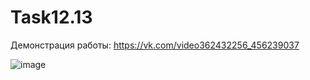 # Task12.13

Демонстрация работы: https://vk.com/video362432256_456239037

![image](https://user-images.githubusercontent.com/90614964/147828841-1b82fc4e-26ac-4adc-9acd-3a75b590fabd.png)
